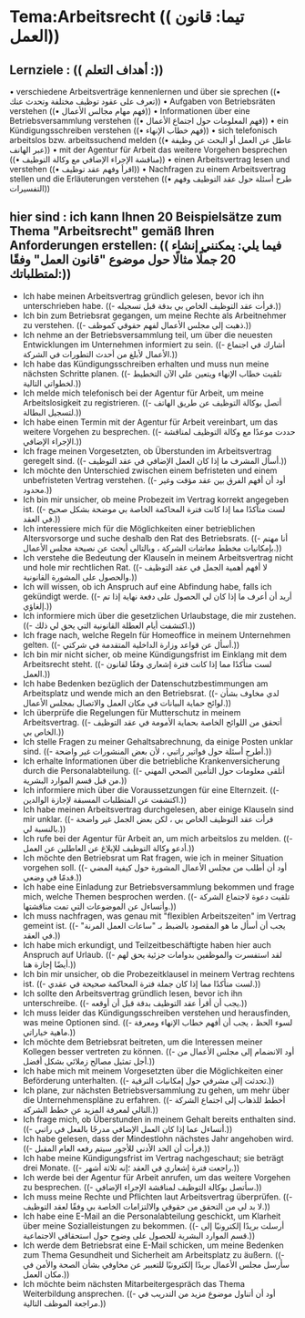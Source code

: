 # Tema:Arbeitsrecht (( تيما: قانون العمل))
## Lernziele : (( أهداف التعلم :))
• verschiedene Arbeitsverträge kennenlernen und über sie sprechen ((• تعرف على عقود توظيف مختلفة وتحدث عنك))
• Aufgaben von Betriebsräten verstehen ((• فهم مهام مجالس الأعمال))
• Informationen über eine Betriebsversammlung verstehen ((• فهم المعلومات حول اجتماع الأعمال))
• ein Kündigungsschreiben verstehen ((• فهم خطاب الإنهاء))
• sich telefonisch arbeitslos bzw. arbeitssuchend melden ((• عاطل عن العمل أو البحث عن وظيفة عبر الهاتف))
• mit der Agentur für Arbeit das weitere Vorgehen besprechen ((• مناقشة الإجراء الإضافي مع وكالة التوظيف))
• einen Arbeitsvertrag lesen und verstehen ((• اقرأ وفهم عقد توظيف))
• Nachfragen zu einem Arbeitsvertrag stellen und die Erläuterungen verstehen ((• طرح أسئلة حول عقد التوظيف وفهم التفسيرات))
## hier sind : ich kann Ihnen 20 Beispielsätze zum Thema "Arbeitsrecht" gemäß Ihren Anforderungen erstellen: (( فيما يلي: يمكنني إنشاء 20 جملًا مثالًا حول موضوع "قانون العمل" وفقًا لمتطلباتك:))
- Ich habe meinen Arbeitsvertrag gründlich gelesen, bevor ich ihn unterschrieben habe. ((- قرأت عقد التوظيف الخاص بي بدقة قبل تسجيله.))
- Ich bin zum Betriebsrat gegangen, um meine Rechte als Arbeitnehmer zu verstehen. ((- ذهبت إلى مجلس الأعمال لفهم حقوقي كموظف.))
- Ich nehme an der Betriebsversammlung teil, um über die neuesten Entwicklungen im Unternehmen informiert zu sein. ((- أشارك في اجتماع الأعمال لأبلغ من أحدث التطورات في الشركة.))
- Ich habe das Kündigungsschreiben erhalten und muss nun meine nächsten Schritte planen. ((- تلقيت خطاب الإنهاء ويتعين علي الآن التخطيط لخطواتي التالية.))
- Ich melde mich telefonisch bei der Agentur für Arbeit, um meine Arbeitslosigkeit zu registrieren. ((- أتصل بوكالة التوظيف عن طريق الهاتف لتسجيل البطالة.))
- Ich habe einen Termin mit der Agentur für Arbeit vereinbart, um das weitere Vorgehen zu besprechen. ((- حددت موعدًا مع وكالة التوظيف لمناقشة الإجراء الإضافي.))
- Ich frage meinen Vorgesetzten, ob Überstunden im Arbeitsvertrag geregelt sind. ((- أسأل المشرف ما إذا كان العمل الإضافي في عقد التوظيف.))
- Ich möchte den Unterschied zwischen einem befristeten und einem unbefristeten Vertrag verstehen. ((- أود أن أفهم الفرق بين عقد مؤقت وغير محدود.))
- Ich bin mir unsicher, ob meine Probezeit im Vertrag korrekt angegeben ist. ((- لست متأكدًا مما إذا كانت فترة المحاكمة الخاصة بي موضحة بشكل صحيح في العقد.))
- Ich interessiere mich für die Möglichkeiten einer betrieblichen Altersvorsorge und suche deshalb den Rat des Betriebsrats. ((- أنا مهتم بإمكانيات مخطط معاشات الشركة ، وبالتالي أبحث عن نصيحة مجلس الأعمال.))
- Ich verstehe die Bedeutung der Klauseln in meinem Arbeitsvertrag nicht und hole mir rechtlichen Rat. ((- لا أفهم أهمية الجمل في عقد التوظيف والحصول على المشورة القانونية.))
- Ich will wissen, ob ich Anspruch auf eine Abfindung habe, falls ich gekündigt werde. ((- أريد أن أعرف ما إذا كان لي الحصول على دفعة نهاية إذا تم إلغاؤي.))
- Ich informiere mich über die gesetzlichen Urlaubstage, die mir zustehen. ((- اكتشفت أيام العطلة القانونية التي يحق لي ذلك.))
- Ich frage nach, welche Regeln für Homeoffice in meinem Unternehmen gelten. ((- أسأل عن قواعد وزارة الداخلية المتقدمة في شركتي.))
- Ich bin mir nicht sicher, ob meine Kündigungsfrist im Einklang mit dem Arbeitsrecht steht. ((- لست متأكدًا مما إذا كانت فترة إشعاري وفقًا لقانون العمل.))
- Ich habe Bedenken bezüglich der Datenschutzbestimmungen am Arbeitsplatz und wende mich an den Betriebsrat. ((- لدي مخاوف بشأن لوائح حماية البيانات في مكان العمل والاتصال بمجلس الأعمال.))
- Ich überprüfe die Regelungen für Mutterschutz in meinem Arbeitsvertrag. ((- أتحقق من اللوائح الخاصة بحماية الأمومة في عقد التوظيف الخاص بي.))
- Ich stelle Fragen zu meiner Gehaltsabrechnung, da einige Posten unklar sind. ((- أطرح أسئلة حول فواتير راتبي ، لأن بعض المنشورات غير واضحة.))
- Ich erhalte Informationen über die betriebliche Krankenversicherung durch die Personalabteilung. ((- أتلقى معلومات حول التأمين الصحي المهني من قبل قسم الموارد البشرية.))
- Ich informiere mich über die Voraussetzungen für eine Elternzeit. ((- اكتشفت عن المتطلبات المسبقة لإجازة الوالدين.))
- Ich habe meinen Arbeitsvertrag durchgelesen, aber einige Klauseln sind mir unklar. ((- قرأت عقد التوظيف الخاص بي ، لكن بعض الجمل غير واضحة بالنسبة لي.))
- Ich rufe bei der Agentur für Arbeit an, um mich arbeitslos zu melden. ((- أدعو وكالة التوظيف للإبلاغ عن العاطلين عن العمل.))
- Ich möchte den Betriebsrat um Rat fragen, wie ich in meiner Situation vorgehen soll. ((- أود أن أطلب من مجلس الأعمال المشورة حول كيفية المضي قدمًا في وضعي.))
- Ich habe eine Einladung zur Betriebsversammlung bekommen und frage mich, welche Themen besprochen werden. ((- تلقيت دعوة لاجتماع الشركة وأتساءل عن الموضوعات التي تمت مناقشتها.))
- Ich muss nachfragen, was genau mit "flexiblen Arbeitszeiten" im Vertrag gemeint ist. ((- يجب أن أسأل ما هو المقصود بالضبط بـ "ساعات العمل المرنة" في العقد.))
- Ich habe mich erkundigt, und Teilzeitbeschäftigte haben hier auch Anspruch auf Urlaub. ((- لقد استفسرت والموظفين بدوامات جزئية يحق لهم أيضًا إجازة هنا.))
- Ich bin mir unsicher, ob die Probezeitklausel in meinem Vertrag rechtens ist. ((- لست متأكدًا مما إذا كان جملة فترة المحاكمة صحيحة في عقدي.))
- Ich sollte den Arbeitsvertrag gründlich lesen, bevor ich ihn unterschreibe. ((- يجب أن أقرأ عقد التوظيف بدقة قبل أن أوقعه.))
- Ich muss leider das Kündigungsschreiben verstehen und herausfinden, was meine Optionen sind. ((- لسوء الحظ ، يجب أن أفهم خطاب الإنهاء ومعرفة ماهية خياراتي.))
- Ich möchte dem Betriebsrat beitreten, um die Interessen meiner Kollegen besser vertreten zu können. ((- أود الانضمام إلى مجلس الأعمال من أجل تمثيل مصالح زملائي بشكل أفضل.))
- Ich habe mich mit meinem Vorgesetzten über die Möglichkeiten einer Beförderung unterhalten. ((- تحدثت إلى مشرفي حول إمكانيات الترقية.))
- Ich plane, zur nächsten Betriebsversammlung zu gehen, um mehr über die Unternehmenspläne zu erfahren. ((- أخطط للذهاب إلى اجتماع الشركة التالي لمعرفة المزيد عن خطط الشركة.))
- Ich frage mich, ob Überstunden in meinem Gehalt bereits enthalten sind. ((- أتساءل عما إذا كان العمل الإضافي مدرجًا بالفعل في راتبي.))
- Ich habe gelesen, dass der Mindestlohn nächstes Jahr angehoben wird. ((- قرأت أن الحد الأدنى للأجور سيتم رفعه العام المقبل.))
- Ich habe meine Kündigungsfrist im Vertrag nachgeschaut; sie beträgt drei Monate. ((- راجعت فترة إشعاري في العقد ؛إنه ثلاثة أشهر.))
- Ich werde bei der Agentur für Arbeit anrufen, um das weitere Vorgehen zu besprechen. ((- سأتصل بوكالة التوظيف لمناقشة الإجراء الإضافي.))
- Ich muss meine Rechte und Pflichten laut Arbeitsvertrag überprüfen. ((- لا بد لي من التحقق من حقوقي والالتزامات الخاصة بي وفقًا لعقد التوظيف.))
- Ich habe eine E-Mail an die Personalabteilung geschickt, um Klarheit über meine Sozialleistungen zu bekommen. ((- أرسلت بريدًا إلكترونيًا إلى قسم الموارد البشرية للحصول على وضوح حول استحقاقي الاجتماعية.))
- Ich werde dem Betriebsrat eine E-Mail schicken, um meine Bedenken zum Thema Gesundheit und Sicherheit am Arbeitsplatz zu äußern. ((- سأرسل مجلس الأعمال بريدًا إلكترونيًا للتعبير عن مخاوفي بشأن الصحة والأمن في مكان العمل.))
- Ich möchte beim nächsten Mitarbeitergespräch das Thema Weiterbildung ansprechen. ((- أود أن أتناول موضوع مزيد من التدريب في مراجعة الموظف التالية.))
